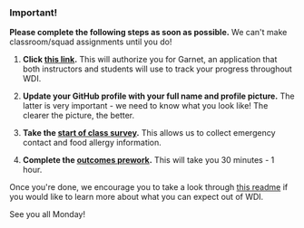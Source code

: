### Important!

**Please complete the following steps as soon as possible.** We can't make classroom/squad assignments until you do!

1. **Click [this link](http://garnet.wdidc.org/github/authorize?invite_code=14b71bca6df0c463f47f6e03742141e2).** This will authorize you for Garnet, an application that both instructors and students will use to track your progress throughout WDI.  

2. **Update your GitHub profile with your full name and profile picture.** The latter is very important - we need to know what you look like! The clearer the picture, the better.

3. **Take the [start of class survey](https://outcomes.generalassemb.ly/courses/14107/surveys/background/new).** This allows us to collect emergency contact and food allergy information.

4. **Complete the [outcomes prework](https://generalassemblydc.typeform.com/to/rOEItv).** This will take you 30 minutes - 1 hour.

Once you're done, we encourage you to take a look through [this readme](https://github.com/ga-dc/wdi10/blob/master/readme.md) if you would like to learn more about what you can expect out of WDI.

See you all Monday!
